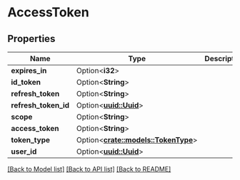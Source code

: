 # AccessToken

## Properties

Name | Type | Description | Notes
------------ | ------------- | ------------- | -------------
**expires_in** | Option<**i32**> |  | [optional]
**id_token** | Option<**String**> |  | [optional]
**refresh_token** | Option<**String**> |  | [optional]
**refresh_token_id** | Option<[**uuid::Uuid**](uuid::Uuid.md)> |  | [optional]
**scope** | Option<**String**> |  | [optional]
**access_token** | Option<**String**> |  | [optional]
**token_type** | Option<[**crate::models::TokenType**](TokenType.md)> |  | [optional]
**user_id** | Option<[**uuid::Uuid**](uuid::Uuid.md)> |  | [optional]

[[Back to Model list]](../README.md#documentation-for-models) [[Back to API list]](../README.md#documentation-for-api-endpoints) [[Back to README]](../README.md)



